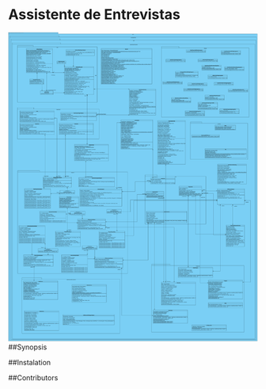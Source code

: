 # Assistente de Entrevistas
![alt tag](/documentacao/diagramas/ClassDiagram4.svg?raw=true "Title")
##Synopsis

##Instalation

##Contributors

